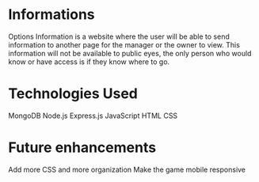 # Informations
Options
Information is a website where the user will be able to send 
information to another page for the manager or the owner to view. 
This information will not be available to public eyes, 
the only person who would know or have access is if they know where to go.

# Technologies Used
MongoDB
Node.js
Express.js
JavaScript
HTML
CSS

# Future enhancements
Add more CSS
and more organization
Make the game mobile responsive
